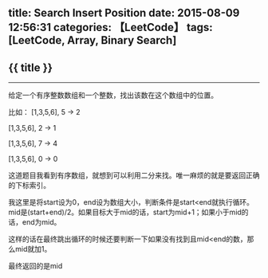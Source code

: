 title: Search Insert Position
date: 2015-08-09 12:56:31
categories: 【LeetCode】
tags: [LeetCode, Array, Binary Search]
---
## {{ title }} ##

---

给定一个有序整数数组和一个整数，找出该数在这个数组中的位置。

比如：
[1,3,5,6], 5 → 2

[1,3,5,6], 2 → 1

[1,3,5,6], 7 → 4

[1,3,5,6], 0 → 0

这道题目我看到有序数组，就想到可以利用二分来找。唯一麻烦的就是要返回正确的下标索引。

我这里是将start设为0，end设为数组大小，判断条件是start<end就执行循环。mid是(start+end)/2。如果目标大于mid的话，start为mid+1；如果小于mid的话，end为mid。

这样的话在最终跳出循环的时候还要判断一下如果没有找到且mid<end的数，那么mid就加1。

最终返回的是mid